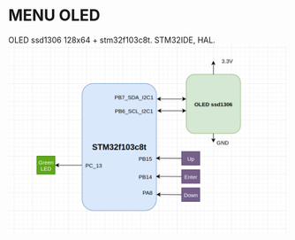 # MENU OLED
OLED ssd1306 128х64 + stm32f103c8t. STM32IDE, HAL.
![alt text](https://github.com/OlegDemk/MENU_OLED/blob/main/diagram_picture.png)

